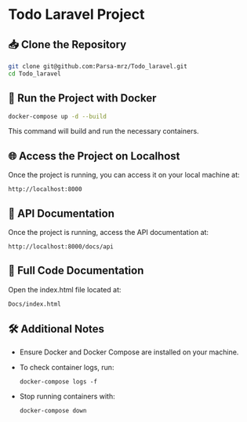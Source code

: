 # Todo Laravel Project

## 📥 Clone the Repository
```sh
git clone git@github.com:Parsa-mrz/Todo_laravel.git
cd Todo_laravel
```

## 🚀 Run the Project with Docker
```sh
docker-compose up -d --build
```
This command will build and run the necessary containers.

## 🌐 Access the Project on Localhost
Once the project is running, you can access it on your local machine at:
```
http://localhost:8000
```

## 📜 API Documentation
Once the project is running, access the API documentation at:
``` 
http://localhost:8000/docs/api
```

## 📂 Full Code Documentation
Open the index.html file located at:
```
Docs/index.html
```

## 🛠 Additional Notes

- Ensure Docker and Docker Compose are installed on your machine.

- To check container logs, run:
  ```
  docker-compose logs -f
  ```

- Stop running containers with:
  ```
  docker-compose down
  ```